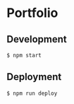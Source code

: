 # Portfolio

## Development

```shell
$ npm start
```

## Deployment

```shell
$ npm run deploy
```
